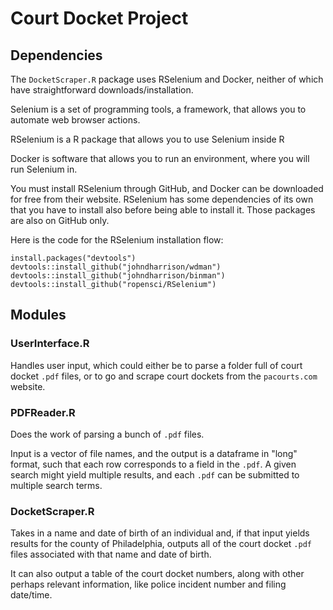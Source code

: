 # Court Docket Project

## Dependencies

The `DocketScraper.R` package uses RSelenium and Docker, neither of which have straightforward downloads/installation.

Selenium is a set of programming tools, a framework, that allows you to automate web browser actions.

RSelenium is a R package that allows you to use Selenium inside R

Docker is software that allows you to run an environment, where you will run Selenium in.

You must install RSelenium through GitHub, and Docker can be downloaded for free from their website.
RSelenium has some dependencies of its own that you have to install also before being able to install it. Those packages are also on GitHub only.

Here is the code for the RSelenium installation flow:

`install.packages("devtools")`
`devtools::install_github("johndharrison/wdman")`
`devtools::install_github("johndharrison/binman")`
`devtools::install_github("ropensci/RSelenium")`



## Modules

### UserInterface.R 

Handles user input, which could either be to parse a folder full of court docket `.pdf` files, or to go and scrape court dockets from the `pacourts.com` website.

### PDFReader.R

Does the work of parsing a bunch of `.pdf` files.

Input is a vector of file names, and the output is a dataframe in "long" format, such that each row corresponds to a field in the `.pdf`. A given search might yield multiple results, and each `.pdf` can be submitted to multiple search terms.

### DocketScraper.R

Takes in a name and date of birth of an individual and, if that input yields results for the county of Philadelphia, outputs all of the court docket `.pdf` files associated with that name and date of birth.

It can also output a table of the court docket numbers, along with other perhaps relevant information, like police incident number and filing date/time.

